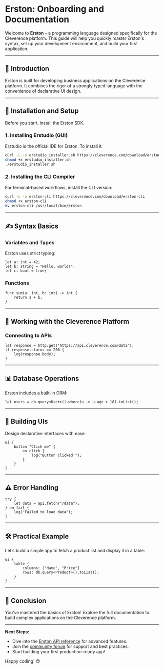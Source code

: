 # Erston: Onboarding and Documentation  

Welcome to **Erston** – a programming language designed specifically for the Cleverence platform. This guide will help you quickly master Erston's syntax, set up your development environment, and build your first application.  

---

## 📌 Introduction  
Erston is built for developing business applications on the Cleverence platform. It combines the rigor of a strongly typed language with the convenience of declarative UI design.  

---

## 🚀 Installation and Setup  
Before you start, install the Erston SDK.  

### 1. Installing Erstudio (GUI)  
Erstudio is the official IDE for Erston. To install it:  
```sh  
curl -L -o erstudio_installer.sh https://cleverence.com/download/erstudio  
chmod +x erstudio_installer.sh  
./erstudio_installer.sh  
```  

### 2. Installing the CLI Compiler  
For terminal-based workflows, install the CLI version:  
```sh  
curl -L -o erston-cli https://cleverence.com/download/erston-cli  
chmod +x erston-cli  
mv erston-cli /usr/local/bin/erston  
```  

---

## ✍️ Syntax Basics  

### Variables and Types  
Erston uses strict typing:  
```erston  
let a: int = 42;  
let b: string = "Hello, world!";  
let c: bool = true;  
```  

### Functions  
```erston  
func sum(a: int, b: int) -> int {  
    return a + b;  
}  
```  

---

## 🔌 Working with the Cleverence Platform  

### Connecting to APIs  
```erston  
let response = http.get("https://api.cleverence.com/data");  
if response.status == 200 {  
    log(response.body);  
}  
```  

---

## 📊 Database Operations  
Erston includes a built-in ORM:  
```erston  
let users = db.query<User>().where(u -> u.age > 18).toList();  
```  

---

## 🎨 Building UIs  
Design declarative interfaces with ease:  
```erston  
ui {  
    button "Click me" {  
        on click {  
            log("Button clicked!");  
        }  
    }  
}  
```  

---

## ⚠️ Error Handling  
```erston  
try {  
    let data = api.fetch("/data");  
} on fail {  
    log("Failed to load data");  
}  
```  

---

## 🛠 Practical Example  
Let’s build a simple app to fetch a product list and display it in a table:  
```erston  
ui {  
    table {  
        columns: ["Name", "Price"]  
        rows: db.query<Product>().toList();  
    }  
}  
```  

---

## 🎯 Conclusion  
You’ve mastered the basics of Erston! Explore the full documentation to build complex applications on the Cleverence platform.  

---  
**Next Steps:**  
- Dive into the [Erston API reference](#) for advanced features.  
- Join the [community forum](#) for support and best practices.  
- Start building your first production-ready app!  

Happy coding! 😊  
```
